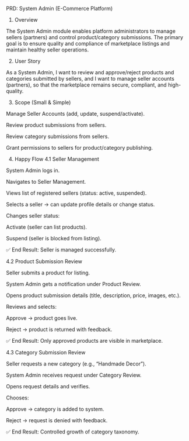 PRD: System Admin (E-Commerce Platform)
1. Overview

The System Admin module enables platform administrators to manage sellers (partners) and control product/category submissions. The primary goal is to ensure quality and compliance of marketplace listings and maintain healthy seller operations.

2. User Story

As a System Admin,
I want to review and approve/reject products and categories submitted by sellers,
and I want to manage seller accounts (partners),
so that the marketplace remains secure, compliant, and high-quality.

3. Scope (Small & Simple)

Manage Seller Accounts (add, update, suspend/activate).

Review product submissions from sellers.

Review category submissions from sellers.

Grant permissions to sellers for product/category publishing.

4. Happy Flow
4.1 Seller Management

System Admin logs in.

Navigates to Seller Management.

Views list of registered sellers (status: active, suspended).

Selects a seller → can update profile details or change status.

Changes seller status:

Activate (seller can list products).

Suspend (seller is blocked from listing).

✅ End Result: Seller is managed successfully.

4.2 Product Submission Review

Seller submits a product for listing.

System Admin gets a notification under Product Review.

Opens product submission details (title, description, price, images, etc.).

Reviews and selects:

Approve → product goes live.

Reject → product is returned with feedback.

✅ End Result: Only approved products are visible in marketplace.

4.3 Category Submission Review

Seller requests a new category (e.g., “Handmade Decor”).

System Admin receives request under Category Review.

Opens request details and verifies.

Chooses:

Approve → category is added to system.

Reject → request is denied with feedback.

✅ End Result: Controlled growth of category taxonomy.